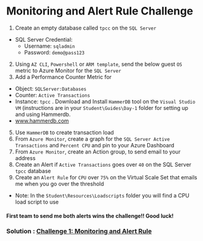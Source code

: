 # Monitoring and Alert Rule Challenge	

1. Create an empty database called `tpcc` on the `SQL Server`
  * SQL Server Credential:
     * Username: `sqladmin`
     * Password: `demo@pass123`
2. Using `AZ CLI`, `Powershell` or `ARM template`, send the below guest `OS` metric to Azure Monitor for the `SQL Server`
3. Add a Performance Counter Metric for
  * Object: `SQLServer:Databases`
  * Counter: `Active Transactions`
  * Instance: `tpcc`
. Download and Install `HammerDB` tool on the `Visual Studio VM` (instructions are in your `Student\Guides\Day-1` folder for setting up and using Hammerdb.
  * www.hammerdb.com
5. Use `HammerDB` to create transaction load
6. From `Azure Monitor`, create a graph for the `SQL Server Active Transactions` and `Percent CPU` and pin to your Azure Dashboard
7. From `Azure Monitor`, create an Action group, to send email to your address
8. Create an Alert if `Active Transactions` goes over `40` on the SQL Server `tpcc` database
9. Create an `Alert Rule` for `CPU` over `75%` on the Virtual Scale Set that emails me when you go over the threshold
  * Note: In the `Student\Resources\Loadscripts` folder you will find a CPU load script to use
  
#### First team to send me both alerts wins the challenge!! Good luck!

### Solution : [Challenge 1: Monitoring and Alert Rule](https://github.com/SpektraSystems/CloudLabs-Azure/blob/master/azure-monitoring/Instructions/Solutions/Challenge%201:%20Monitoring%20and%20Alert%20Rule.md)
